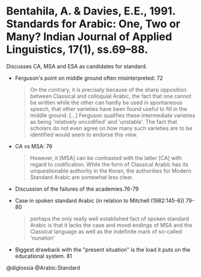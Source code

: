 # Bentahila, A. & Davies, E.E., 1991. Standards for Arabic: One, Two or Many?  Indian Journal of Applied Linguistics, 17(1), ss.69–88.

Discusses CA, MSA and ESA as candidates for standard. 

- Ferguson's point on middle ground often misinterpreted: 72

    > On the contrary, it is precisely because of the sharp opposition between Classical and colloquial Arabic, the fact that one cannot be written while the other can hardly be used in spontaneous speech, that other varieties have been found useful to fill in the middle ground. [...] Ferguson qualifies these intermediate varieties as being 'relatively uncodified' and 'unstable'. The fact that scholars do not even agree on how many such varieties are to be identified would seem to endorse this view.

- CA vs MSA: 76

    > However, it [MSA] can be contrasted with the latter [CA] with regard to codification. While the form of Classical Arabic has its unquestionable authority in the Koran, the authorities for Modern Standard Arabic are somewhat less clear.

- Discussion of the failures of the academies.76-79 

- Case in spoken standard Arabic (in relation to Mitchell (1982:145-6)) 79-80

    > perhaps the only really well established fact of spoken standard Arabic is that it lacks the case and mood endings of MSA and the Classical language as well as the indefinite mark of so-called 'nunation'

- Biggest drawback with the "present situation" is the load it puts on the educational system. 81

@diglossia
@Arabic:Standard
